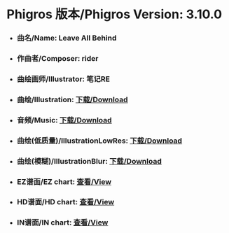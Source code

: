 
# Phigros 版本/Phigros Version:  3.10.0

- ### __曲名/Name:  Leave All Behind__

- ### __作曲者/Composer:  rider__

- ### __曲绘画师/Illustrator:  笔记RE__

- ### __曲绘/Illustration:  [下载/Download](https://github.com/Po6647A/WebAssests/releases/download/3.10.0/946.png)__

- ### __音频/Music:  [下载/Download](https://github.com/Po6647A/WebAssests/releases/download/3.10.0/1848.ogg)__

- ### __曲绘(低质量)/IllustrationLowRes:  [下载/Download](https://github.com/Po6647A/WebAssests/releases/download/3.10.0/1438.png)__

- ### __曲绘(模糊)/IllustrationBlur:  [下载/Download](https://github.com/Po6647A/WebAssests/releases/download/3.10.0/0)__


- ### __EZ谱面/EZ chart:  [查看/View](./EZ.json/index.html)__

- ### __HD谱面/HD chart:  [查看/View](./HD.json/index.html)__

- ### __IN谱面/IN chart:  [查看/View](./IN.json/index.html)__
